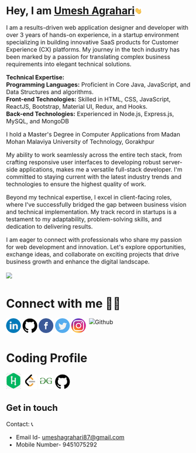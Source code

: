 <h1>Hey, I am <a href="https://www.linkedin.com/in/uka151/">Umesh Agrahari</a><img src="https://raw.githubusercontent.com/ABSphreak/ABSphreak/master/gifs/Hi.gif" width="4%"></h1>
        <span style="font-size:16px;"> I am a results-driven web application designer and developer with over 3 years of hands-on experience, in a startup environment specializing in building innovative SaaS products for Customer Experience (CX) platforms.  My journey in the tech industry has been marked by a passion for translating complex business requirements into elegant technical solutions.

<b>Technical Expertise:</b><br>
<b>Programming Languages:</b> Proficient in Core Java, JavaScript, and Data Structures and algorithms.
<br><b>Front-end Technologies:</b> Skilled in HTML, CSS, JavaScript, ReactJS, Bootstrap, Material UI, Redux, and Hooks.
<br><b>Back-end Technologies:</b> Experienced in Node.js, Express.js, MySQL, and MongoDB

I hold a Master's Degree in Computer Applications from Madan Mohan Malaviya University of Technology, Gorakhpur

My ability to work seamlessly across the entire tech stack, from crafting responsive user interfaces to developing robust server-side applications, makes me a versatile full-stack developer. I'm committed to staying current with the latest industry trends and technologies to ensure the highest quality of work.

Beyond my technical expertise, I excel in client-facing roles, where I've successfully bridged the gap between business vision and technical implementation. My track record in startups is a testament to my adaptability, problem-solving skills, and dedication to delivering results.

I am eager to connect with professionals who share my passion for web development and innovation. Let's explore opportunities, exchange ideas, and collaborate on exciting projects that drive business growth and enhance the digital landscape.
        </span>
        <br>
        <br>
        <a href="https://github.com/uka151/">
            <img src="https://komarev.com/ghpvc/?username=uka151">
        </a>
        <h1>Connect with me 🤝🏻</h1>
        <img width="55%" align="right" alt="Github" src="https://raw.githubusercontent.com/onimur/.github/master/.resources/git-header.svg" />
<a href="https://www.linkedin.com/in/uka151/"><img src="logo/linkedin.png" width="40" /></a>
<a href="https://github.com/uka151"><img src="logo/github-logo.png" width="40" /></a>
<a href="https://www.facebook.com/umesh.agrahari.1"><img src="logo/facebook.png" width="40" /></a>
<a href="https://twitter.com/AgrahariUmesh"><img src="logo/twitter.png" width="40" /></a>
<a href="https://www.instagram.com/umesh_agrhari/?hl=en"><img src="logo/instagram.png" width="40" /></a>
<br> 
 <h1>Coding Profile</h1>
 <a href="https://www.hackerrank.com/umeshagrahari87"><img src="logo/hackerrank.jpeg" width="40"></a>
 <a href="https://leetcode.com/uka151/"><img src="logo/leetcode.png" width="40"></a>
 <a href="https://auth.geeksforgeeks.org/user/uka151/practice/"><img src="logo/gfg.png" width="40"></a>
 <a href="www.github.com/uka151"><img src="logo/github-logo.png" width="40"></a>

 <h2>Get in touch </h2>
  <summary>Contact: 📞</summary>
  <ul>
  <li>Email Id- <a href="mailto: thecodebugged@gmail.com">umeshagrahari87@gmail.com</a>
   <li>Mobile Number- 9451075292</li> </li>
  <ul>
   
<br>
  
